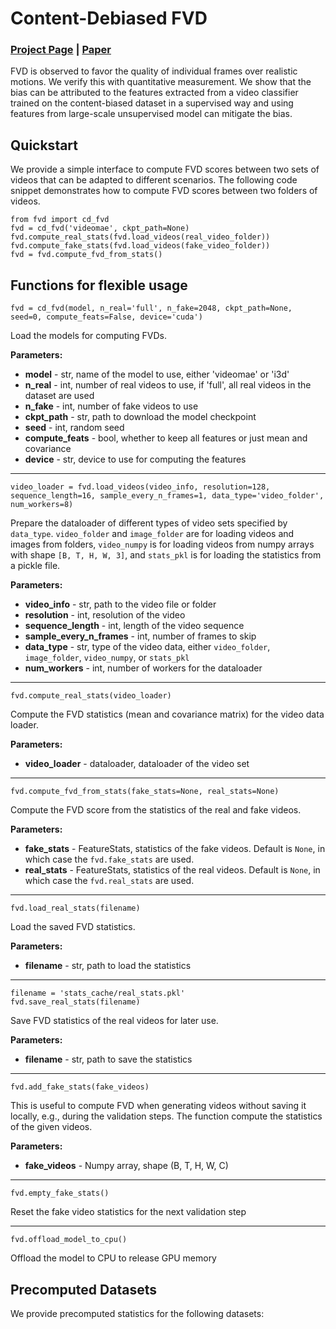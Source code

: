 # Content-Debiased FVD

### [Project Page](https://content-debiased-fvd.github.io/) | [Paper]()

FVD is observed to favor the quality of individual frames over realistic motions. We verify this with quantitative measurement. We show that the bias can be attributed to the features extracted from a video classifier trained on the content-biased dataset in a supervised way and using features from large-scale unsupervised model can mitigate the bias.


## Quickstart
We provide a simple interface to compute FVD scores between two sets of videos that can be adapted to different scenarios. The following code snippet demonstrates how to compute FVD scores between two folders of videos.
```
from fvd import cd_fvd
fvd = cd_fvd('videomae', ckpt_path=None)
fvd.compute_real_stats(fvd.load_videos(real_video_folder))
fvd.compute_fake_stats(fvd.load_videos(fake_video_folder))
fvd = fvd.compute_fvd_from_stats()
```

## Functions for flexible usage
```
fvd = cd_fvd(model, n_real='full', n_fake=2048, ckpt_path=None, seed=0, compute_feats=False, device='cuda')
```

Load the models for computing FVDs.

**Parameters:**
* **model** - str, name of the model to use, either 'videomae' or 'i3d'
* **n_real** - int, number of real videos to use, if 'full', all real videos in the dataset are used
* **n_fake** - int, number of fake videos to use
* **ckpt_path** - str, path to download the model checkpoint
* **seed** - int, random seed
* **compute_feats** - bool, whether to keep all features or just mean and covariance
* **device** - str, device to use for computing the features

---
```
video_loader = fvd.load_videos(video_info, resolution=128, sequence_length=16, sample_every_n_frames=1, data_type='video_folder', num_workers=8)
```
Prepare the dataloader of different types of video sets specified by `data_type`. `video_folder` and `image_folder` are for loading videos and images from folders, `video_numpy` is for loading videos from numpy arrays with shape `[B, T, H, W, 3]`, and `stats_pkl` is for loading the statistics from a pickle file.

**Parameters:**
* **video_info** - str, path to the video file or folder
* **resolution** - int, resolution of the video
* **sequence_length** - int, length of the video sequence
* **sample_every_n_frames** - int, number of frames to skip
* **data_type** - str, type of the video data, either `video_folder`, `image_folder`, `video_numpy`, or `stats_pkl`
* **num_workers** - int, number of workers for the dataloader

---
```
fvd.compute_real_stats(video_loader)
```
Compute the FVD statistics (mean and covariance matrix) for the video data loader.

**Parameters:**
* **video_loader** - dataloader, dataloader of the video set

---
```
fvd.compute_fvd_from_stats(fake_stats=None, real_stats=None)
```
Compute the FVD score from the statistics of the real and fake videos.

**Parameters:**
* **fake_stats** - FeatureStats, statistics of the fake videos. Default is `None`, in which case the `fvd.fake_stats` are used.
* **real_stats** - FeatureStats, statistics of the real videos. Default is `None`, in which case the `fvd.real_stats` are used.

---
```
fvd.load_real_stats(filename)
```
Load the saved FVD statistics.

**Parameters:**
* **filename** - str, path to load the statistics


---
```
filename = 'stats_cache/real_stats.pkl'
fvd.save_real_stats(filename)
```
Save FVD statistics of the real videos for later use.

**Parameters:**
* **filename** - str, path to save the statistics


---
```
fvd.add_fake_stats(fake_videos)
```
This is useful to compute FVD when generating videos without saving it locally, e.g., during the validation steps. The function compute the statistics of the given videos.

**Parameters:**
* **fake_videos** - Numpy array, shape (B, T, H, W, C)

---
```
fvd.empty_fake_stats()
```
Reset the fake video statistics for the next validation step

---
```
fvd.offload_model_to_cpu()
```
Offload the model to CPU to release GPU memory

## Precomputed Datasets
We provide precomputed statistics for the following datasets:
